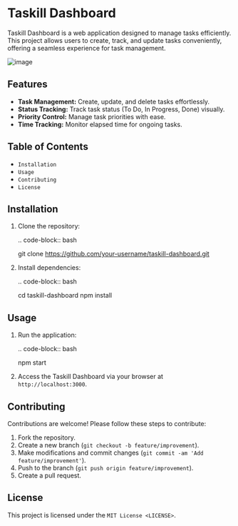 Taskill Dashboard
=================

Taskill Dashboard is a web application designed to manage tasks efficiently. This project allows users to create, track, and update tasks conveniently, offering a seamless experience for task management.

![image](https://github.com/m-agour/Taskill-Frontent/assets/63170874/372ae34f-5e13-4ca2-9763-41d4ec84e3b1)



Features
--------

- **Task Management:** Create, update, and delete tasks effortlessly.
- **Status Tracking:** Track task status (To Do, In Progress, Done) visually.
- **Priority Control:** Manage task priorities with ease.
- **Time Tracking:** Monitor elapsed time for ongoing tasks.

Table of Contents
-----------------

- `Installation`
- `Usage`
- `Contributing`
- `License`

Installation
------------

1. Clone the repository:

   .. code-block:: bash

      git clone https://github.com/your-username/taskill-dashboard.git

2. Install dependencies:

   .. code-block:: bash

      cd taskill-dashboard
      npm install

Usage
-----

1. Run the application:

   .. code-block:: bash

      npm start

2. Access the Taskill Dashboard via your browser at `http://localhost:3000`.

Contributing
------------

Contributions are welcome! Please follow these steps to contribute:

1. Fork the repository.
2. Create a new branch (`git checkout -b feature/improvement`).
3. Make modifications and commit changes (`git commit -am 'Add feature/improvement'`).
4. Push to the branch (`git push origin feature/improvement`).
5. Create a pull request.

License
-------

This project is licensed under the `MIT License <LICENSE>`.
